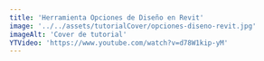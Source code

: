 ```yaml
---
title: 'Herramienta Opciones de Diseño en Revit'
image: '../../assets/tutorialCover/opciones-diseno-revit.jpg'
imageAlt: 'Cover de tutorial'
YTVideo: 'https://www.youtube.com/watch?v=d78W1kip-yM'
---
```


